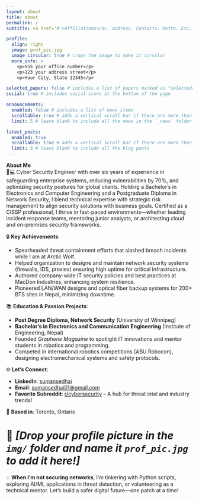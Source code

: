 ```yaml
---
layout: about
title: about
permalink: /
subtitle: <a href='#'>Affiliations</a>. Address. Contacts. Motto. Etc.

profile:
  align: right
  image: prof_pic.jpg
  image_circular: true # crops the image to make it circular
  more_info: >
    <p>555 your office number</p>
    <p>123 your address street</p>
    <p>Your City, State 12345</p>

selected_papers: false # includes a list of papers marked as "selected={true}"
social: true # includes social icons at the bottom of the page

announcements:
  enabled: false # includes a list of news items
  scrollable: true # adds a vertical scroll bar if there are more than 3 news items
  limit: 5 # leave blank to include all the news in the `_news` folder

latest_posts:
  enabled: true
  scrollable: true # adds a vertical scroll bar if there are more than 3 new posts items
  limit: 3 # leave blank to include all the blog posts
---
```



**About Me**  
👨💻 Cyber Security Engineer with over six years of experience in safeguarding enterprise systems, reducing vulnerabilities by 70%, and optimizing security postures for global clients. Holding a Bachelor’s in Electronics and Computer Engineering and a Postgraduate Diploma in Network Security, I blend technical expertise with strategic risk management to align security solutions with business goals. Certified as a CISSP professional, I thrive in fast-paced environments—whether leading incident response teams, mentoring junior analysts, or architecting cloud and on-premises security frameworks.  

🔒 **Key Achievements**:  
- Spearheaded threat containment efforts that slashed breach incidents while I am at Arctic Wolf.  
- Helped organization to designe and maintain network security systems (firewalls, IDS, proxies) ensuring high uptime for critical infrastructure.  
- Authored company-wide IT security policies and best practices at MacDon Industries, enhancing system resilience.  
- Pioneered LAN/WAN designs and optical fiber backup systems for 200+ BTS sites in Nepal, minimizing downtime.  

📚 **Education & Passion Projects**:  
- **Post Degree Diploma, Network Security** (University of Winnipeg)  
- **Bachelor’s in Electronics and Communication Engineering** (Institute of Engineering, Nepal)  
- Founded *Graphene Magazine* to spotlight IT innovations and mentor students in robotics and programming.  
- Competed in international robotics competitions (ABU Robocon), designing electromechanical systems and safety protocols.  

🌐 **Let’s Connect**:  
- **LinkedIn**: [sumansedhai](https://www.linkedin.com/in/sumansedhai/)  
- **Email**: sumansedhai01@gmail.com  
- **Favorite Subreddit**: [r/cybersecurity](https://www.reddit.com/r/cybersecurity/) – A hub for threat intel and industry trends!  

📍 **Based in**: Toronto, Ontario 
# 📸 *[Drop your profile picture in the `img/` folder and name it `prof_pic.jpg` to add it here!]*  

💡 **When I’m not securing networks**, I’m tinkering with Python scripts, exploring AI/ML applications in threat detection, or volunteering as a technical mentor. Let’s build a safer digital future—one patch at a time!
